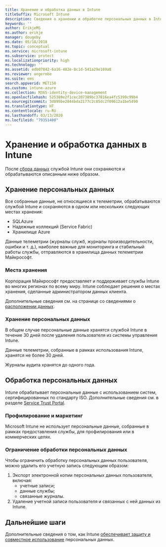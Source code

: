 ```yaml
---
title: Хранение и обработка данных в Intune
titleSuffix: Microsoft Intune
description: Сведения о хранении и обработке персональных данных в Intune.
keywords: ''
author: ErikjeMS
ms.author: erikje
manager: dougeby
ms.date: 05/18/2018
ms.topic: conceptual
ms.service: microsoft-intune
ms.subservice: protect
ms.localizationpriority: high
ms.technology: ''
ms.assetid: edb07842-6a16-482e-8c1d-541a29e169a8
ms.reviewer: angerobe
ms.suite: ems
search.appverid: MET150
ms.custom: intune-azure
ms.collection: M365-identity-device-management
ms.openlocfilehash: 525389e2f1cec207389bc37816ea4fc5399c99b4
ms.sourcegitcommit: 3d895be2844bda2177c2c85dc2f09612a1be5490
ms.translationtype: HT
ms.contentlocale: ru-RU
ms.lasthandoff: 03/13/2020
ms.locfileid: "79351400"
---
```

# <a name="data-storage-and-processing-in-intune"></a>Хранение и обработка данных в Intune

После [сбора данных](privacy-data-collect.md) службой Intune они сохраняются и обрабатываются описанным ниже образом.

## <a name="storing-personal-data"></a>Хранение персональных данных

Все собранные данные, не относящиеся к телеметрии, обрабатываются службой Intune и сохраняются в одном или нескольких следующих местах хранения: 

- SQLAzure 
- Надежные коллекций (Service Fabric)  
- Хранилище Azure 

Данные телеметрии (журналы служб, журналы производительности, ошибки и т. д.), наиболее важные для мониторинга и стабильный работы службы, отправляются в хранилища данных телеметрии Майкрософт.

### <a name="storage-locations"></a>Места хранения

Корпорация Майкрософт предоставляет и поддерживает службы Intune во многих регионах по всему миру. Intune соблюдает решения о местах хранения, сделанные администратором данных клиента.

Дополнительные сведения см. на странице со сведениями о [расположении данных](https://www.microsoft.com/trust-center/privacy/data-location).

### <a name="personal-data-retention"></a>Хранение персональных данных

В общем случае персональные данные хранятся службой Intune в течение 30 дней после удаления пользователя из системы управления Intune.

Данные телеметрии, собранные в рамках использования Intune, хранятся не более 30 дней.

Журналы аудита хранятся до одного года.

## <a name="processing-personal-data"></a>Обработка персональных данных

Intune обрабатывает персональные данные с использованием систем, сертифицированных по стандарту ISO. Дополнительные сведения см. в разделе [Service Trust Portal](https://www.microsoft.com/en-us/TrustCenter/stp).

### <a name="profiling-and-marketing"></a>Профилирование и маркетинг

Microsoft Intune не использует персональные данные, собранные в рамках предоставления службы, для профилирования или в коммерческих целях. 

### <a name="restrict-processing-of-personal-data"></a>Ограничение обработки персональных данных

Чтобы ограничить обработку персональных данных пользователя, можно удалить его учетную запись следующим образом:
1. Экспорт электронной копии персональных данных пользователя, включая:
    - учетные записи;
    - данные службы;
    - связанные журналы.
2. Удаление учетной записи пользователя и связанных с ней данных из Intune.

## <a name="next-steps"></a>Дальнейшие шаги

Дополнительные сведения о том, как Intune [обеспечивает защиту и совместное использование](privacy-data-secure-share.md) персональных данных. 
